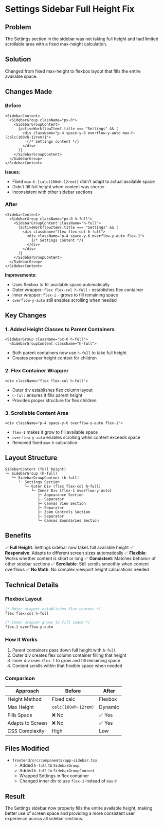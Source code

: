 # Settings Sidebar Full Height Fix

## Problem
The Settings section in the sidebar was not taking full height and had limited scrollable area with a fixed max-height calculation.

## Solution
Changed from fixed max-height to flexbox layout that fills the entire available space.

## Changes Made

### Before
```tsx
<SidebarContent>
  <SidebarGroup className="px-0">
    <SidebarGroupContent>
      {activeWorkflowItem?.title === "Settings" && (
        <div className="p-4 space-y-6 overflow-y-auto max-h-[calc(100vh-12rem)]">
          {/* Settings content */}
        </div>
      )}
    </SidebarGroupContent>
  </SidebarGroup>
</SidebarContent>
```

**Issues:**
- Fixed `max-h-[calc(100vh-12rem)]` didn't adapt to actual available space
- Didn't fill full height when content was shorter
- Inconsistent with other sidebar sections

### After
```tsx
<SidebarContent>
  <SidebarGroup className="px-0 h-full">
    <SidebarGroupContent className="h-full">
      {activeWorkflowItem?.title === "Settings" && (
        <div className="flex flex-col h-full">
          <div className="p-4 space-y-6 overflow-y-auto flex-1">
            {/* Settings content */}
          </div>
        </div>
      )}
    </SidebarGroupContent>
  </SidebarGroup>
</SidebarContent>
```

**Improvements:**
- Uses flexbox to fill available space automatically
- Outer wrapper: `flex flex-col h-full` - establishes flex container
- Inner wrapper: `flex-1` - grows to fill remaining space
- `overflow-y-auto` still enables scrolling when needed

## Key Changes

### 1. Added Height Classes to Parent Containers
```tsx
<SidebarGroup className="px-0 h-full">
  <SidebarGroupContent className="h-full">
```
- Both parent containers now use `h-full` to take full height
- Creates proper height context for children

### 2. Flex Container Wrapper
```tsx
<div className="flex flex-col h-full">
```
- Outer div establishes flex column layout
- `h-full` ensures it fills parent height
- Provides proper structure for flex children

### 3. Scrollable Content Area
```tsx
<div className="p-4 space-y-6 overflow-y-auto flex-1">
```
- `flex-1` makes it grow to fill available space
- `overflow-y-auto` enables scrolling when content exceeds space
- Removed fixed `max-h` calculation

## Layout Structure

```
SidebarContent (full height)
└─ SidebarGroup (h-full)
   └─ SidebarGroupContent (h-full)
      └─ Settings Section
         └─ Outer Div (flex flex-col h-full)
            └─ Inner Div (flex-1 overflow-y-auto)
               ├─ Appearance Section
               ├─ Separator
               ├─ Canvas View Section
               ├─ Separator
               ├─ Zoom Controls Section
               ├─ Separator
               └─ Canvas Boundaries Section
```

## Benefits

✅ **Full Height**: Settings sidebar now takes full available height
✅ **Responsive**: Adapts to different screen sizes automatically
✅ **Flexible**: Works whether content is short or long
✅ **Consistent**: Matches behavior of other sidebar sections
✅ **Scrollable**: Still scrolls smoothly when content overflows
✅ **No Math**: No complex viewport height calculations needed

## Technical Details

### Flexbox Layout
```css
/* Outer wrapper establishes flex context */
flex flex-col h-full

/* Inner wrapper grows to fill space */
flex-1 overflow-y-auto
```

### How It Works
1. Parent containers pass down full height with `h-full`
2. Outer div creates flex column container filling that height
3. Inner div uses `flex-1` to grow and fill remaining space
4. Content scrolls within that flexible space when needed

### Comparison

| Approach | Before | After |
|----------|--------|-------|
| Height Method | Fixed calc | Flexbox |
| Max Height | `calc(100vh-12rem)` | Dynamic |
| Fills Space | ❌ No | ✅ Yes |
| Adapts to Screen | ❌ No | ✅ Yes |
| CSS Complexity | High | Low |

## Files Modified
- `frontend/src/components/app-sidebar.tsx`
  - Added `h-full` to `SidebarGroup`
  - Added `h-full` to `SidebarGroupContent`
  - Wrapped Settings in flex container
  - Changed inner div to use `flex-1` instead of `max-h`

## Result
The Settings sidebar now properly fills the entire available height, making better use of screen space and providing a more consistent user experience across all sidebar sections.
